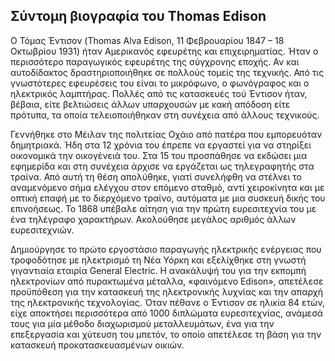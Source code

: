 ## Σύντομη βιογραφία του Thomas Edison

Ο Τόμας Έντισον (Thomas Alva Edison, 11 Φεβρουαρίου 1847 – 18 Οκτωβρίου 1931) ήταν Αμερικανός εφευρέτης και επιχειρηματίας. Ήταν ο περισσότερο παραγωγικός εφευρέτης της σύγχρονης εποχής. Αν και αυτοδίδακτος δραστηριοποιήθηκε σε πολλούς τομείς της τεχνικής. Από τις γνωστότερες εφευρέσεις του είναι το μικρόφωνο, ο φωνόγραφος και ο ηλεκτρικός λαμπτήρας. Πολλές από τις κατασκευές τού Έντισον ήταν, βέβαια, είτε βελτιώσεις άλλων υπαρχουσών με κακή απόδοση είτε πρότυπα, τα οποία τελειοποιήθηκαν στη συνέχεια από άλλους τεχνικούς.

Γεννήθηκε στο Μέιλαν της πολιτείας Οχάιο από πατέρα που εμπορευόταν δημητριακά. Ήδη στα 12 χρόνια του έπρεπε να εργαστεί για να στηρίξει οικονομικά την οικογένειά του. Στα 15 του προσπάθησε να εκδώσει μια εφημερίδα και στη συνέχεια άρχισε να εργάζεται ως τηλεγραφητής στα τραίνα. Από αυτή τη θέση απολύθηκε, γιατί συνελήφθη να στέλνει το αναμενόμενο σήμα ελέγχου στον επόμενο σταθμό, αντί χειροκίνητα και με οπτική επαφή με το διερχόμενο τραίνο, αυτόματα με μια συσκευή δικής του επινοήσεως. Το 1868 υπέβαλε αίτηση για την πρώτη ευρεσιτεχνία του με ένα τηλέγραφο χαρακτήρων. Ακολούθησε μεγάλος αριθμός άλλων ευρεσιτεχνιών.

Δημιούργησε το πρώτο εργοστάσιο παραγωγής ηλεκτρικής ενέργειας που τροφοδότησε με ηλεκτρισμό τη Νέα Υόρκη και εξελίχθηκε στη γνωστή γιγαντιαία εταιρία General Electric. Η ανακάλυψή του για την εκπομπή ηλεκτρονίων από πυρακτωμένα μέταλλα, «φαινόμενο Edison», απετέλεσε προϋπόθεση για την κατασκευή της ηλεκτρονικής λυχνίας και την απαρχή της ηλεκτρονικής τεχνολογίας. Όταν πέθανε ο Έντισον σε ηλικία 84 ετών, είχε αποκτήσει περισσότερα από 1000 διπλώματα ευρεσιτεχνίας, ανάμεσά τους για μία μέθοδο διαχωρισμού μεταλλευμάτων, ένα για την επεξεργασία και χύτευση του μπετόν, το οποίο απετέλεσε τη βάση για την κατασκευή προκατασκευασμένων οικιών.
